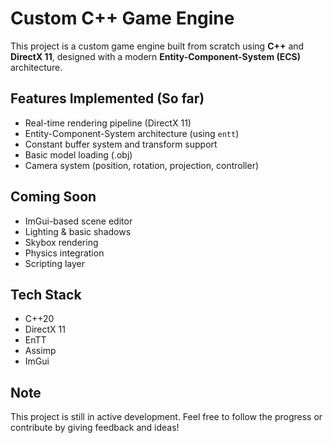 # Custom C++ Game Engine 

This project is a custom game engine built from scratch using **C++** and **DirectX 11**, designed with a modern **Entity-Component-System (ECS)** architecture.

## Features Implemented (So far)
- Real-time rendering pipeline (DirectX 11)
- Entity-Component-System architecture (using `entt`)
- Constant buffer system and transform support
- Basic model loading (.obj)
- Camera system (position, rotation, projection, controller)

## Coming Soon
- ImGui-based scene editor
- Lighting & basic shadows
- Skybox rendering
- Physics integration
- Scripting layer

## Tech Stack
- C++20
- DirectX 11
- EnTT
- Assimp 
- ImGui 

## Note
This project is still in active development. Feel free to follow the progress or contribute by giving feedback and ideas!
